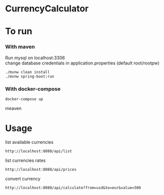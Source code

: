 # CurrencyCalculator


# To run 
### With maven

Run mysql on localhost:3306 <br>
change database credentials in application.properties (default root/rootpw)

```
./mvnw clean install
./mvnw spring-boot:run
```

### With docker-compose
```
docker-compose up
```
meaven
# Usage
list available currencies
```
http://localhost:8080/api/list
```
list currencies rates
```
http://localhost:8080/api/prices
```
convert currency
```
http://localhost:8080/api/calculate?from=usd&to=eur&value=500
```
